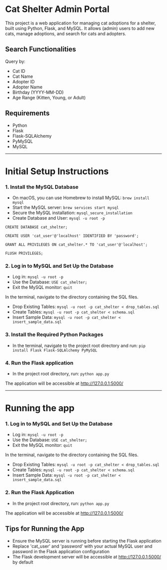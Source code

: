 # Cat Shelter Admin Portal

This project is a web application for managing cat adoptions for a shelter, built using Python, Flask, and MySQL. 
It allows (admin) users to add new cats, manage adoptions, and search for cats and adopters.

## Search Functionalities
Query by:
- Cat ID
- Cat Name
- Adopter ID
- Adopter Name
- Birthday (YYYY-MM-DD)
- Age Range (Kitten, Young, or Adult)

## Requirements
- Python
- Flask
- Flask-SQLAlchemy
- PyMySQL
- MySQL




------------------------------------------------------
# Initial Setup Instructions

### 1. Install the MySQL Database
- On macOS, you can use Homebrew to install MySQL: `brew install mysql`
- Start the MySQL server: `brew services start mysql`
- Secure the MySQL installation: `mysql_secure_installation`
- Create Database and User: `mysql -u root -p`

`CREATE DATABASE cat_shelter;`

`CREATE USER 'cat_user'@'localhost' IDENTIFIED BY 'password';`

`GRANT ALL PRIVILEGES ON cat_shelter.* TO 'cat_user'@'localhost';`

`FLUSH PRIVILEGES;`



### 2. Log in to MySQL and Set Up the Database
- Log in: `mysql -u root -p`
- Use the Database: `USE cat_shelter;`
- Exit the MySQL monitor: `quit` 

In the terminal, navigate to the directory containing the SQL files.
- Drop Existing Tables: `mysql -u root -p cat_shelter < drop_tables.sql`
- Create Tables: `mysql -u root -p cat_shelter < schema.sql`
- Insert Sample Data: `mysql -u root -p cat_shelter < insert_sample_data.sql`



### 3. Install the Required Python Packages
- In the terminal, navigate to the project root directory and run: `pip install Flask Flask-SQLAlchemy PyMySQL`


### 4. Run the Flask application
- In the project root directory, run: `python app.py`

The application will be accessible at http://127.0.0.1:5000/




------------------------------------------------------
# Running the app

### 1. Log in to MySQL and Set Up the Database
- Log in: `mysql -u root -p`
- Use the Database: `USE cat_shelter;`
- Exit the MySQL monitor: `quit` 

In the terminal, navigate to the directory containing the SQL files.
- Drop Existing Tables: `mysql -u root -p cat_shelter < drop_tables.sql`
- Create Tables: `mysql -u root -p cat_shelter < schema.sql`
- Insert Sample Data: `mysql -u root -p cat_shelter < insert_sample_data.sql`



### 2. Run the Flask Application
- In the project root directory, run: `python app.py`

The application will be accessible at http://127.0.0.1:5000/




## Tips for Running the App
- Ensure the MySQL server is running before starting the Flask application
- Replace 'cat_user' and 'password' with your actual MySQL user and password in the Flask application configuration
- The Flask development server will be accessible at http://127.0.0.1:5000/ by default
